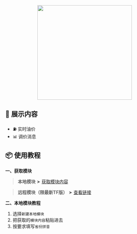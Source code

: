 <div align="center">
<img src="https://raw.githubusercontent.com/cc63/Surge/main/Module/Panel/QiYou/Moore/You.png" width="300">
</div>

## 🚀 展示内容

- ⛽️ 实时油价
- 📊 调价消息

## 📦 使用教程

**一、获取模块**

> **本地模块** ➤ [获取模块内容](https://raw.githubusercontent.com/cc63/Surge/main/Module/Panel/QiYou/Moore/QiYou.sgmodule)

> **远程模块（限最新TF版）** ➤ [查看链接](https://raw.githubusercontent.com/cc63/Surge/main/Module/Panel/QiYou/Moore/QiYou_TF.sgmodule)


**二、本地模块教程**

1. 选择`新建本地模块`
2. 把获取的`模块内容`粘贴进去
3. 按要求填写`省份拼音`
